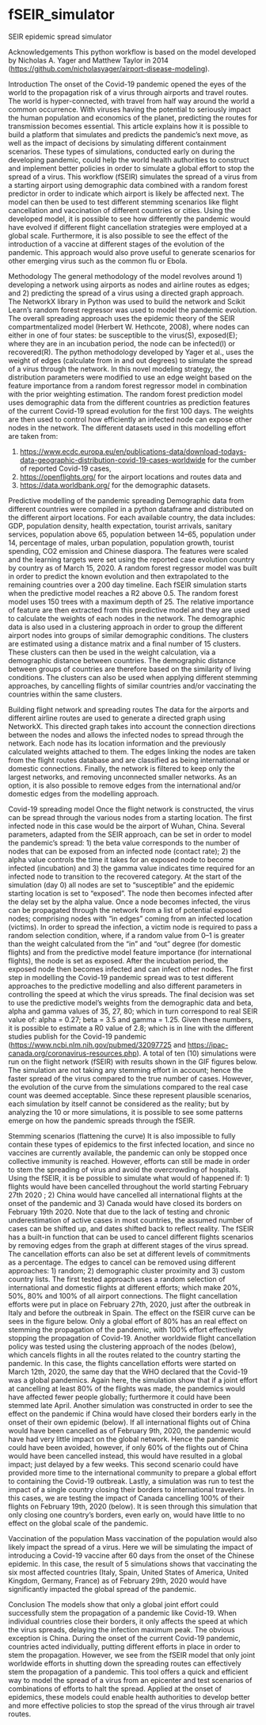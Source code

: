 # fSEIR_simulator
SEIR epidemic spread simulator

Acknowledgements
This python workflow is based on the model developed by Nicholas A. Yager and Matthew Taylor in 2014 (https://github.com/nicholasyager/airport-disease-modeling).

Introduction
The onset of the Covid-19 pandemic opened the eyes of the world to the propagation risk of a virus through airports and travel routes. The world is hyper-connected, with travel from half way around the world a common occurrence. With viruses having the potential to seriously impact the human population and economics of the planet, predicting the routes for transmission becomes essential. This article explains how it is possible to build a platform that simulates and predicts the pandemic’s next move, as well as the impact of decisions by simulating different containment scenarios. These types of simulations, conducted early on during the developing pandemic, could help the world health authorities to construct and implement better policies in order to simulate a global effort to stop the spread of a virus.
This workflow (fSEIR) simulates the spread of a virus from a starting airport using demographic data combined with a random forest predictor in order to indicate which airport is likely be affected next. The model can then be used to test different stemming scenarios like flight cancellation and vaccination of different countries or cities.
Using the developed model, it is possible to see how differently the pandemic would have evolved if different flight cancellation strategies were employed at a global scale. Furthermore, it is also possible to see the effect of the introduction of a vaccine at different stages of the evolution of the pandemic.
This approach would also prove useful to generate scenarios for other emerging virus such as the common flu or Ebola.

Methodology
The general methodology of the model revolves around 1) developing a network using airports as nodes and airline routes as edges; and 2) predicting the spread of a virus using a directed graph approach. The NetworkX library in Python was used to build the network and Scikit Learn’s random forest regressor was used to model the pandemic evolution. The overall spreading approach uses the epidemic theory of the SEIR compartmentalized model (Herbert W. Hethcote, 2008), where nodes can either in one of four states: be susceptible to the virus(S), exposed(E); where they are in an incubation period, the node can be infected(I) or recovered(R). The python methodology developed by Yager et al., uses the weight of edges (calculate from in and out degrees) to simulate the spread of a virus through the network. In this novel modeling strategy, the distribution parameters were modified to use an edge weight based on the feature importance from a random forest regressor model in combination with the prior weighting estimation. The random forest prediction model uses demographic data from the different countries as prediction features of the current Covid-19 spread evolution for the first 100 days. The weights are then used to control how efficiently an infected node can expose other nodes in the network.
The different datasets used in this modelling effort are taken from:
1. https://www.ecdc.europa.eu/en/publications-data/download-todays-data-geographic-distribution-covid-19-cases-worldwide for the cumber of reported Covid-19 cases,
2. https://openflights.org/ for the airport locations and routes data and
3. https://data.worldbank.org/ for the demographic datasets.

Predictive modelling of the pandemic spreading
Demographic data from different countries were compiled in a python dataframe and distributed on the different airport locations. For each available country, the data includes: GDP, population density, health expectation, tourist arrivals, sanitary services, population above 65, population between 14–65, population under 14, percentage of males, urban population, population growth, tourist spending, CO2 emission and Chinese diaspora. The features were scaled and the learning targets were set using the reported case evolution country by country as of March 15, 2020. A random forest regressor model was built in order to predict the known evolution and then extrapolated to the remaining countries over a 200 day timeline. Each fSEIR simulation starts when the predictive model reaches a R2 above 0.5. The random forest model uses 150 trees with a maximum depth of 25. The relative importance of feature are then extracted from this predictive model and they are used to calculate the weights of each nodes in the network. The demographic data is also used in a clustering approach in order to group the different airport nodes into groups of similar demographic conditions. The clusters are estimated using a distance matrix and a final number of 15 clusters. These clusters can then be used in the weight calculation, via a demographic distance between countries. The demographic distance between groups of countries are therefore based on the similarity of living conditions. The clusters can also be used when applying different stemming approaches, by cancelling flights of similar countries and/or vaccinating the countries within the same clusters.

Building flight network and spreading routes
The data for the airports and different airline routes are used to generate a directed graph using NetworkX. This directed graph takes into account the connection directions between the nodes and allows the infected nodes to spread through the network. Each node has its location information and the previously calculated weights attached to them. The edges linking the nodes are taken from the flight routes database and are classified as being international or domestic connections. Finally, the network is filtered to keep only the largest networks, and removing unconnected smaller networks. As an option, it is also possible to remove edges from the international and/or domestic edges from the modelling approach.

Covid-19 spreading model
Once the flight network is constructed, the virus can be spread through the various nodes from a starting location. The first infected node in this case would be the airport of Wuhan, China. Several parameters, adapted from the SEIR approach, can be set in order to model the pandemic’s spread: 1) the beta value corresponds to the number of nodes that can be exposed from an infected node (contact rate); 2) the alpha value controls the time it takes for an exposed node to become infected (incubation) and 3) the gamma value indicates time required for an infected node to transition to the recovered category. At the start of the simulation (day 0) all nodes are set to “susceptible” and the epidemic starting location is set to “exposed”. The node then becomes infected after the delay set by the alpha value. Once a node becomes infected, the virus can be propagated through the network from a list of potential exposed nodes; comprising nodes with “in edges” coming from an infected location (victims). In order to spread the infection, a victim node is required to pass a random selection condition, where, if a random value from 0–1 is greater than the weight calculated from the “in” and “out” degree (for domestic flights) and from the predictive model feature importance (for international flights), the node is set as exposed. After the incubation period, the exposed node then becomes infected and can infect other nodes.
The first step in modelling the Covid-19 pandemic spread was to test different approaches to the predictive modelling and also different parameters in controlling the speed at which the virus spreads. The final decision was set to use the predictive model’s weights from the demographic data and beta, alpha and gamma values of 35, 27, 80; which in turn correspond to real SEIR value of:
alpha = 0.27;
beta = 3.5 and
gamma = 1.25.
Given these numbers, it is possible to estimate a R0 value of 2.8; which is in line with the different studies publish for the Covid-19 pandemic (https://www.ncbi.nlm.nih.gov/pubmed/32097725 and https://ipac-canada.org/coronavirus-resources.php).
A total of ten (10) simulations were run on the flight network (fSEIR) with results shown in the GIF figures below. The simulation are not taking any stemming effort in account; hence the faster spread of the virus compared to the true number of cases. However, the evolution of the curve from the simulations compared to the real case count was deemed acceptable. Since these represent plausible scenarios, each simulation by itself cannot be considered as the reality; but by analyzing the 10 or more simulations, it is possible to see some patterns emerge on how the pandemic spreads through the fSEIR.

Stemming scenarios (flattening the curve)
It is also impossible to fully contain these types of epidemics to the first infected location, and since no vaccines are currently available, the pandemic can only be stopped once collective immunity is reached. However, efforts can still be made in order to stem the spreading of virus and avoid the overcrowding of hospitals. Using the fSEIR, it is be possible to simulate what would of happened if: 1) flights would have been cancelled throughout the world starting February 27th 2020 ; 2) China would have cancelled all international flights at the onset of the pandemic and 3) Canada would have closed its borders on February 19th 2020.
Note that due to the lack of testing and chronic underestimation of active cases in most countries, the assumed number of cases can be shifted up, and dates shifted back to reflect reality.
The fSEIR has a built-in function that can be used to cancel different flights scenarios by removing edges from the graph at different stages of the virus spread. The cancellation efforts can also be set at different levels of commitments as a percentage. The edges to cancel can be removed using different approaches: 1) random; 2) demographic cluster proximity and 3) custom country lists.
The first tested approach uses a random selection of international and domestic flights at different efforts; which make 20%, 50%, 80% and 100% of all airport connections. The flight cancellation efforts were put in place on February 27th, 2020, just after the outbreak in Italy and before the outbreak in Spain. The effect on the fSEIR curve can be sees in the figure below. Only a global effort of 80% has an real effect on stemming the propagation of the pandemic, with 100% effort effectively stopping the propagation of Covid-19. Another worldwide flight cancellation policy was tested using the clustering approach of the nodes (below), which cancels flights in all the routes related to the country starting the pandemic. In this case, the flights cancellation efforts were started on March 12th, 2020, the same day that the WHO declared that the Covid-19 was a global pandemics. Again here, the simulation show that if a joint effort at cancelling at least 80% of the flights was made, the pandemics would have affected fewer people globally; furthermore it could have been stemmed late April. 
Another simulation was constructed in order to see the effect on the pandemic if China would have closed their borders early in the onset of their own epidemic (below). If all international flights out of China would have been cancelled as of February 9th, 2020, the pandemic would have had very little impact on the global network. Hence the pandemic could have been avoided, however, if only 60% of the flights out of China would have been cancelled instead, this would have resulted in a global impact; just delayed by a few weeks. This second scenario could have provided more time to the international community to prepare a global effort to containing the Covid-19 outbreak.
Lastly, a simulation was run to test the impact of a single country closing their borders to international travelers. In this cases, we are testing the impact of Canada cancelling 100% of their flights on February 19th, 2020 (below). It is seen through this simulation that only closing one country’s borders, even early on, would have little to no effect on the global scale of the pandemic.

Vaccination of the population
Mass vaccination of the population would also likely impact the spread of a virus. Here we will be simulating the impact of introducing a Covid-19 vaccine after 60 days from the onset of the Chinese epidemic. In this case, the result of 5 simulations shows that vaccinating the six most affected countries (Italy, Spain, United States of America, United Kingdom, Germany, France) as of February 29th, 2020 would have significantly impacted the global spread of the pandemic.

Conclusion
The models show that only a global joint effort could successfully stem the propagation of a pandemic like Covid-19. When individual countries close their borders, it only affects the speed at which the virus spreads, delaying the infection maximum peak. The obvious exception is China.
During the onset of the current Covid-19 pandemic, countries acted individually, putting different efforts in place in order to stem the propagation. However, we see from the fSEIR model that only joint worldwide efforts in shutting down the spreading routes can effectively stem the propagation of a pandemic.
This tool offers a quick and efficient way to model the spread of a virus from an epicenter and test scenarios of combinations of efforts to halt the spread. Applied at the onset of epidemics, these models could enable health authorities to develop better and more effective policies to stop the spread of the virus through air travel routes.
